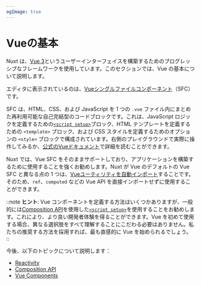 ```yaml
---
ogImage: true
---
```


# Vueの基本

Nuxt は、[Vue 3](https://vuejs.org/)というユーザーインターフェイスを構築するためのプログレッシブなフレームワークを使用しています。このセクションでは、Vue の基本について説明します。

エディタに表示されているのは、[Vueシングルファイルコンポーネント](https://vuejs.org/guide/scaling-up/sfc.html)（SFC）です。

SFC は、HTML、CSS、および JavaScript を 1 つの `.vue` ファイル内にまとめた再利用可能な自己完結型のコードブロックです。これは、JavaScript ロジックを定義するための[`<script setup>`](https://vuejs.org/api/sfc-script-setup.html)ブロック、HTML テンプレートを定義するための `<template>` ブロック、および CSS スタイルを定義するためのオプションの `<style>` ブロックで構成されています。右側のプレイグラウンドで実際に操作してみるか、[公式のVueドキュメント](https://v3.vuejs.org/guide/single-file-component.html)で詳細を読むことができます。

Nuxt では、Vue SFC をそのままサポートしており、アプリケーションを構築するために使用することを強くお勧めします。Nuxt が Vue のデフォルトの Vue SFC と異なる点の 1 つは、[Vueユーティリティを自動インポート](https://nuxt.com/docs/guide/concepts/auto-imports)することです。そのため、`ref`、`computed` などの Vue API を直接インポートせずに使用することができます。

::note
**ヒント**: Vue コンポーネントを定義する方法はいくつかありますが、一般的には[Composition API](https://vuejs.org/guide/introduction.html#composition-api)を使用した[`<script setup>`](https://vuejs.org/api/sfc-script-setup.html)を使用することをお勧めします。これにより、より良い開発者体験を得ることができます。Vue を初めて使用する場合、異なる選択肢をすべて理解することにこだわる必要はありません。私たちの推奨する方法を採用すれば、最も直感的に Vue を始められるでしょう。
::

今後、以下のトピックについて説明します：

- [Reactivity](/vue/reactivity)
- [Composition API](/vue/composition-api)
- [Vue Components](/vue/components)
